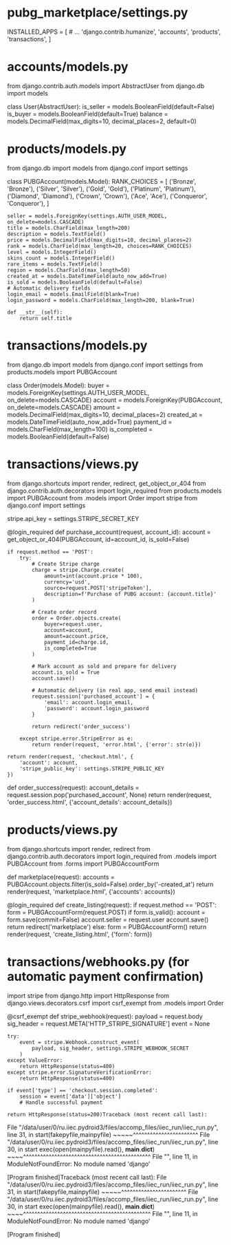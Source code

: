 # pubg_marketplace/settings.py
INSTALLED_APPS = [
    # ...
    'django.contrib.humanize',
    'accounts',
    'products',
    'transactions',
]

# accounts/models.py
from django.contrib.auth.models import AbstractUser
from django.db import models

class User(AbstractUser):
    is_seller = models.BooleanField(default=False)
    is_buyer = models.BooleanField(default=True)
    balance = models.DecimalField(max_digits=10, decimal_places=2, default=0)

# products/models.py
from django.db import models
from django.conf import settings

class PUBGAccount(models.Model):
    RANK_CHOICES = [
        ('Bronze', 'Bronze'),
        ('Silver', 'Silver'),
        ('Gold', 'Gold'),
        ('Platinum', 'Platinum'),
        ('Diamond', 'Diamond'),
        ('Crown', 'Crown'),
        ('Ace', 'Ace'),
        ('Conqueror', 'Conqueror'),
    ]
    
    seller = models.ForeignKey(settings.AUTH_USER_MODEL, on_delete=models.CASCADE)
    title = models.CharField(max_length=200)
    description = models.TextField()
    price = models.DecimalField(max_digits=10, decimal_places=2)
    rank = models.CharField(max_length=20, choices=RANK_CHOICES)
    level = models.IntegerField()
    skins_count = models.IntegerField()
    rare_items = models.TextField()
    region = models.CharField(max_length=50)
    created_at = models.DateTimeField(auto_now_add=True)
    is_sold = models.BooleanField(default=False)
    # Automatic delivery fields
    login_email = models.EmailField(blank=True)
    login_password = models.CharField(max_length=200, blank=True)

    def __str__(self):
        return self.title

# transactions/models.py
from django.db import models
from django.conf import settings
from products.models import PUBGAccount

class Order(models.Model):
    buyer = models.ForeignKey(settings.AUTH_USER_MODEL, on_delete=models.CASCADE)
    account = models.ForeignKey(PUBGAccount, on_delete=models.CASCADE)
    amount = models.DecimalField(max_digits=10, decimal_places=2)
    created_at = models.DateTimeField(auto_now_add=True)
    payment_id = models.CharField(max_length=100)
    is_completed = models.BooleanField(default=False)

# transactions/views.py
from django.shortcuts import render, redirect, get_object_or_404
from django.contrib.auth.decorators import login_required
from products.models import PUBGAccount
from .models import Order
import stripe
from django.conf import settings

stripe.api_key = settings.STRIPE_SECRET_KEY

@login_required
def purchase_account(request, account_id):
    account = get_object_or_404(PUBGAccount, id=account_id, is_sold=False)
    
    if request.method == 'POST':
        try:
            # Create Stripe charge
            charge = stripe.Charge.create(
                amount=int(account.price * 100),
                currency='usd',
                source=request.POST['stripeToken'],
                description=f'Purchase of PUBG account: {account.title}'
            )
            
            # Create order record
            order = Order.objects.create(
                buyer=request.user,
                account=account,
                amount=account.price,
                payment_id=charge.id,
                is_completed=True
            )
            
            # Mark account as sold and prepare for delivery
            account.is_sold = True
            account.save()
            
            # Automatic delivery (in real app, send email instead)
            request.session['purchased_account'] = {
                'email': account.login_email,
                'password': account.login_password
            }
            
            return redirect('order_success')
            
        except stripe.error.StripeError as e:
            return render(request, 'error.html', {'error': str(e)})
    
    return render(request, 'checkout.html', {
        'account': account,
        'stripe_public_key': settings.STRIPE_PUBLIC_KEY
    })

def order_success(request):
    account_details = request.session.pop('purchased_account', None)
    return render(request, 'order_success.html', {'account_details': account_details})

# products/views.py
from django.shortcuts import render, redirect
from django.contrib.auth.decorators import login_required
from .models import PUBGAccount
from .forms import PUBGAccountForm

def marketplace(request):
    accounts = PUBGAccount.objects.filter(is_sold=False).order_by('-created_at')
    return render(request, 'marketplace.html', {'accounts': accounts})

@login_required
def create_listing(request):
    if request.method == 'POST':
        form = PUBGAccountForm(request.POST)
        if form.is_valid():
            account = form.save(commit=False)
            account.seller = request.user
            account.save()
            return redirect('marketplace')
    else:
        form = PUBGAccountForm()
    return render(request, 'create_listing.html', {'form': form})

# transactions/webhooks.py (for automatic payment confirmation)
import stripe
from django.http import HttpResponse
from django.views.decorators.csrf import csrf_exempt
from .models import Order

@csrf_exempt
def stripe_webhook(request):
    payload = request.body
    sig_header = request.META['HTTP_STRIPE_SIGNATURE']
    event = None

    try:
        event = stripe.Webhook.construct_event(
            payload, sig_header, settings.STRIPE_WEBHOOK_SECRET
        )
    except ValueError:
        return HttpResponse(status=400)
    except stripe.error.SignatureVerificationError:
        return HttpResponse(status=400)

    if event['type'] == 'checkout.session.completed':
        session = event['data']['object']
        # Handle successful payment

    return HttpResponse(status=200)Traceback (most recent call last):
  File "/data/user/0/ru.iiec.pydroid3/files/accomp_files/iiec_run/iiec_run.py", line 31, in <module>
    start(fakepyfile,mainpyfile)
    ~~~~~^^^^^^^^^^^^^^^^^^^^^^^
  File "/data/user/0/ru.iiec.pydroid3/files/accomp_files/iiec_run/iiec_run.py", line 30, in start
    exec(open(mainpyfile).read(),  __main__.__dict__)
    ~~~~^^^^^^^^^^^^^^^^^^^^^^^^^^^^^^^^^^^^^^^^^^^^^
  File "<string>", line 11, in <module>
ModuleNotFoundError: No module named 'django'

[Program finished]Traceback (most recent call last):
  File "/data/user/0/ru.iiec.pydroid3/files/accomp_files/iiec_run/iiec_run.py", line 31, in <module>
    start(fakepyfile,mainpyfile)
    ~~~~~^^^^^^^^^^^^^^^^^^^^^^^
  File "/data/user/0/ru.iiec.pydroid3/files/accomp_files/iiec_run/iiec_run.py", line 30, in start
    exec(open(mainpyfile).read(),  __main__.__dict__)
    ~~~~^^^^^^^^^^^^^^^^^^^^^^^^^^^^^^^^^^^^^^^^^^^^^
  File "<string>", line 11, in <module>
ModuleNotFoundError: No module named 'django'

[Program finished]

